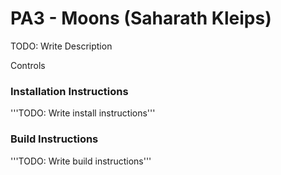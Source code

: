 # PA3 - Moons (Saharath Kleips)
TODO: Write Description

Controls


### Installation Instructions
'''TODO: Write install instructions'''

### Build Instructions
'''TODO: Write build instructions'''